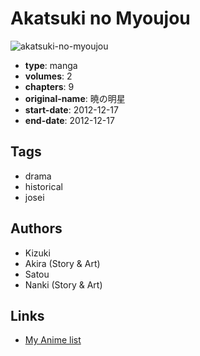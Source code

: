 # Akatsuki no Myoujou

![akatsuki-no-myoujou](https://cdn.myanimelist.net/images/manga/2/157786.jpg)

-   **type**: manga
-   **volumes**: 2
-   **chapters**: 9
-   **original-name**: 暁の明星
-   **start-date**: 2012-12-17
-   **end-date**: 2012-12-17

## Tags

-   drama
-   historical
-   josei

## Authors

-   Kizuki
-   Akira (Story & Art)
-   Satou
-   Nanki (Story & Art)

## Links

-   [My Anime list](https://myanimelist.net/manga/90101/Akatsuki_no_Myoujou)
